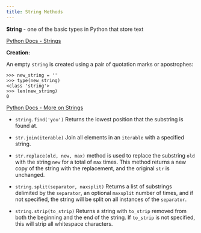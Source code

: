 ```yaml
---
title: String Methods
---
```

**String** - one of the basic types in Python that store text

[Python Docs - Strings](https://docs.python.org/3/library/stdtypes.html#strings)

**Creation:**

An empty `string` is created using a pair of quotation marks or apostrophes:
```shell
>>> new_string = ''
>>> type(new_string)
<class 'string'>
>>> len(new_string)
0
```

[Python Docs - More on Strings](https://docs.python.org/3/tutorial/datastructures.html#more-on-strings)

*   `string.find('you')` Returns the lowest position that the substring is found at.

*  `str.join(iterable)` Join all elements in an `iterable` with a specified string.

*   `str.replace(old, new, max)`  method is used to replace the substring `old` with the string `new` for a total of `max` times. This method returns a new copy of the string with the replacement, and the original `str` is unchanged.

*   `string.split(separator, maxsplit)` Returns a list of substrings delimited by the `separator`, an optional `maxsplit` number of times, and if not specified, the string will be split on all instances of the `separator`.

*  `string.strip(to_strip)`  Returns a string with `to_strip` removed from both the beginning and the end of the string. If `to_strip` is not specified, this will strip all whitespace characters.


